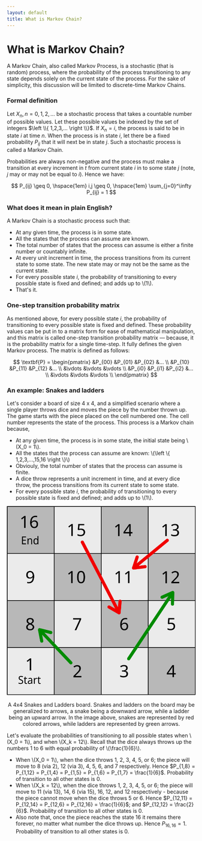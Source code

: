 ```yaml
---
layout: default
title: What is Markov Chain? 
---
```


# What is Markov Chain?

A Markov Chain, also called Markov Process, is a stochastic (that is random) process, where the probability of the process transitioning to any state depends solely on the current state of the process. For the sake of simplicity, this discussion will be limited to discrete-time Markov Chains.

### Formal definition
Let $X_n, n=0,1,2,...$ be a  stochastic process that takes a countable number of possible values. Let these possible values be indexed by the set of integers $\left \\{ 1,2,3,... \right \\}$. If $X_{n}=i$, the process is said to be in state $i$ at time $n$. When the process is in state $i$, let there be a fixed probability $P_{ij}$ that it will next be in state $j$. Such a stochastic process is called a Markov Chain.

Probabilities are always non-negative and the process must make a transition at every increment in $t$ from current state $i$ in to some state $j$ (note, $j$ may or may not be equal to $i$). Hence we have:

<div align="center">
$$ P_{ij} \geq 0, \hspace{1em} i,j \geq 0, \hspace{1em} \sum_{j=0}^\infty P_{ij} = 1 $$
</div>

### What does it mean in plain English?
A Markov Chain is a stochastic process such that:
- At any given time, the process is in some state.
- All the states that the process can assume are known.
- The total number of states that the process can assume is either a finite number or countably infinite.
- At every unit increment in time, the process transitions from its current state to some state. The new state may or may not be the same as the current state.
- For every possible state $i$, the probability of transitioning to every possible state is fixed and defined; and adds up to \\(1\\).
- That's it.


### One-step transition probability matrix
As mentioned above, for every possible state $i$, the probability of transitioning to every possible state is fixed and defined. These probability values can be put in to a matrix form for ease of mathematical manipulation, and this matrix is called one-step transition probability matrix &mdash; because, it is the probability matrix for a single time-step. It fully defines the given Markov process. The matrix is defined as follows:

<div align="center">
$$ \textbf{P} = \begin{pmatrix}
 &P_{00}  &P_{01}  &P_{02}  &... \\
 &P_{10}  &P_{11}  &P_{12}  &... \\
 &\vdots  &\vdots  &\vdots \\
 &P_{i0}  &P_{i1}  &P_{i2}  &... \\
 &\vdots  &\vdots  &\vdots \\
\end{pmatrix}
$$
</div>

### An example: Snakes and ladders
Let's consider a board of size 4 x 4, and a simplified scenario where a single player throws dice and moves the piece by the number thrown up. The game starts with the piece placed on the cell numbered one. The cell number represents the state of the process. This process is a Markov chain because,
- At any given time, the process is in some state, the initial state being \\(X_0 = 1\\).
- All the states that the process can assume are known: \\(\left \\{ 1,2,3,...,15,16 \right \\}\\)
- Obviouly, the total number of states that the process can assume is finite.
- A dice throw represents a unit increment in time, and at every dice throw, the process transitions from its current state to some state.
- For every possible state $i$, the probability of transitioning to every possible state is fixed and defined; and adds up to \\(1\\).

<div align="center">
 <p>
  <img src="https://raw.githubusercontent.com/vinitjoglekar/playground/main/assets/svg/Snake-Ladder.svg" alt="A 4x4 Snakes and Ladders board">
  <br/>
  <div id="grey">A 4x4 Snakes and Ladders board. Snakes and ladders on the board may be generalized to arrows, a snake being a downward arrow, while a ladder being an upward arrow. In the image above, snakes are represented by red colored arrows, while ladders are represented by green arrows. </div>
 </p>
</div>

Let's evaluate the probabilities of transitioning to all possible states when \\(X_0 = 1\\), and when \\(X_k = 12\\). Recall that the dice always throws up the numbers 1 to 6 with equal probability of \\(\frac{1}{6}\\).
- When \\(X_0 = 1\\), when the dice throws 1, 2, 3, 4, 5, or 6; the piece will move to 8 (via 2), 12 (via 3), 4, 5, 6, and 7 respectively. Hence $P_{1,8} = P_{1,12} = P_{1,4} = P_{1,5} = P_{1,6} = P_{1,7} = \frac{1}{6}$. Probability of transition to all other states is 0.
- When \\(X_k = 12\\), when the dice throws 1, 2, 3, 4, 5, or 6; the piece will move to 11 (via 13), 14, 6 (via 15), 16, 12, and 12 respectively - because the piece cannot move when the dice throws 5 or 6. Hence $P_{12,11} = P_{12,14} = P_{12,6} = P_{12,16} = \frac{1}{6}$; and $P_{12,12} = \frac{2}{6}$. Probability of transition to all other states is 0.
- Also note that, once the piece reaches the state 16 it remains there forever, no matter what number the dice throws up. Hence $P_{16,16} = 1$. Probability of transition to all other states is 0.

